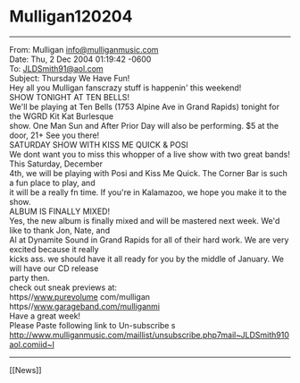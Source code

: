 # Mulligan120204

---

From: Mulligan <info@mulliganmusic.com>  
Date: Thu, 2 Dec 2004 01:19:42 -0600  
To: JLDSmith91@aol.com  
Subject: Thursday We Have Fun!  
Hey all you Mulligan fanscrazy stuff is happenin' this weekend!  
SHOW TONIGHT AT TEN BELLS!  
We'll be playing at Ten Bells (1753 Alpine Ave in Grand Rapids) tonight for the WGRD Kit Kat Burlesque  
show. One Man Sun and After Prior Day will also be performing. $5 at the door, 21+ See you there!  
SATURDAY SHOW WITH KISS ME QUICK & POSI  
We dont want you to miss this whopper of a live show with two great bands! This Saturday, December  
4th, we will be playing with Posi and Kiss Me Quick. The Corner Bar is such a fun place to play, and  
it will be a really fn time. If you're in Kalamazoo, we hope you make it to the show.  
ALBUM IS FINALLY MIXED!  
Yes, the new album is finally mixed and will be mastered next week. We'd like to thank Jon, Nate, and  
Al at Dynamite Sound in Grand Rapids for all of their hard work. We are very excited because it really  
kicks ass. we should have it all ready for you by the middle of January. We will have our CD release  
party then.  
check out sneak previews at:  
https//www.purevolume com/mulligan  
https//www.garageband.com/mulliganmi  
Have a great week!  
Please Paste following link to Un-subscribe s  
http://www.mulliganmusic.com/maillist/unsubscribe.php7mail~JLDSmith910aol.comiid~l

---

[[News]]